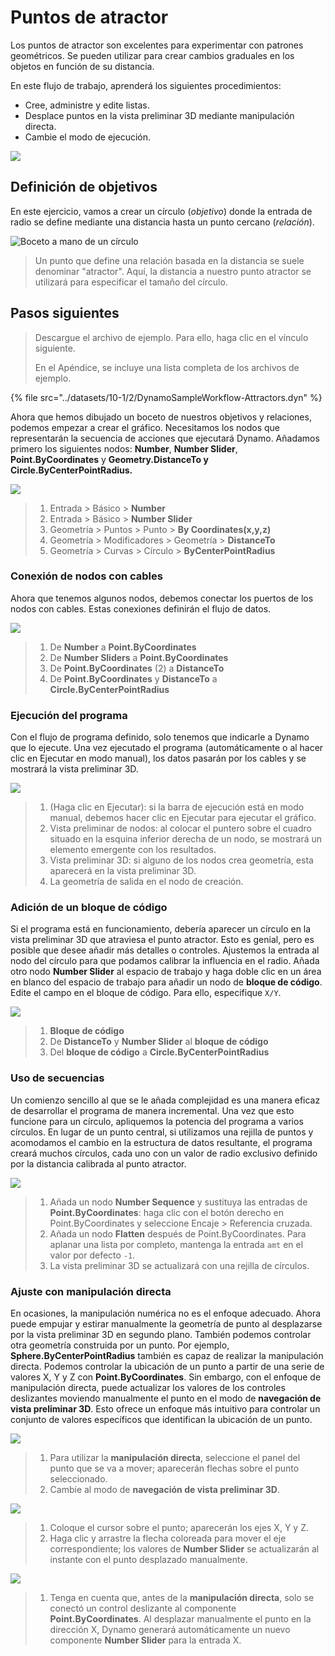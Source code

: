 # Puntos de atractor

Los puntos de atractor son excelentes para experimentar con patrones geométricos. Se pueden utilizar para crear cambios graduales en los objetos en función de su distancia.

En este flujo de trabajo, aprenderá los siguientes procedimientos:

* Cree, administre y edite listas.
* Desplace puntos en la vista preliminar 3D mediante manipulación directa.
* Cambie el modo de ejecución.

![](../images/10-1/2/attractor1.gif)

## Definición de objetivos

En este ejercicio, vamos a crear un círculo (_objetivo_) donde la entrada de radio se define mediante una distancia hasta un punto cercano (_relación_).

![Boceto a mano de un círculo](../images/10-1/2/00-Hand-Sketch-of-Circle.png)

> Un punto que define una relación basada en la distancia se suele denominar "atractor". Aquí, la distancia a nuestro punto atractor se utilizará para especificar el tamaño del círculo.

## Pasos siguientes

> Descargue el archivo de ejemplo. Para ello, haga clic en el vínculo siguiente.
>
> En el Apéndice, se incluye una lista completa de los archivos de ejemplo.

{% file src="../datasets/10-1/2/DynamoSampleWorkflow-Attractors.dyn" %}

Ahora que hemos dibujado un boceto de nuestros objetivos y relaciones, podemos empezar a crear el gráfico. Necesitamos los nodos que representarán la secuencia de acciones que ejecutará Dynamo. Añadamos primero los siguientes nodos: **Number**, **Number Slider**, **Point.ByCoordinates** y **Geometry.DistanceTo y Circle.ByCenterPointRadius.**

![](<../images/10-1/2/attractor (2).png>)

> 1. Entrada > Básico > **Number**
> 2. Entrada > Básico > **Number Slider**
> 3. Geometría > Puntos > Punto > **By Coordinates(x,y,z)**
> 4. Geometría > Modificadores > Geometría > **DistanceTo**
> 5. Geometría > Curvas > Círculo > **ByCenterPointRadius**

### Conexión de nodos con cables

Ahora que tenemos algunos nodos, debemos conectar los puertos de los nodos con cables. Estas conexiones definirán el flujo de datos.

![](<../images/10-1/2/attractor (3).png>)

> 1. De **Number** a **Point.ByCoordinates**
> 2. De **Number Sliders** a **Point.ByCoordinates**
> 3. De **Point.ByCoordinates** (2) a **DistanceTo**
> 4. De **Point.ByCoordinates** y **DistanceTo** a **Circle.ByCenterPointRadius**

### Ejecución del programa

Con el flujo de programa definido, solo tenemos que indicarle a Dynamo que lo ejecute. Una vez ejecutado el programa (automáticamente o al hacer clic en Ejecutar en modo manual), los datos pasarán por los cables y se mostrará la vista preliminar 3D.

![](<../images/10-1/2/attractor (4).png>)

> 1. (Haga clic en Ejecutar): si la barra de ejecución está en modo manual, debemos hacer clic en Ejecutar para ejecutar el gráfico.
> 2. Vista preliminar de nodos: al colocar el puntero sobre el cuadro situado en la esquina inferior derecha de un nodo, se mostrará un elemento emergente con los resultados.
> 3. Vista preliminar 3D: si alguno de los nodos crea geometría, esta aparecerá en la vista preliminar 3D.
> 4. La geometría de salida en el nodo de creación.

### Adición de **un bloque de código**

Si el programa está en funcionamiento, debería aparecer un círculo en la vista preliminar 3D que atraviesa el punto atractor. Esto es genial, pero es posible que desee añadir más detalles o controles. Ajustemos la entrada al nodo del círculo para que podamos calibrar la influencia en el radio. Añada otro nodo **Number Slider** al espacio de trabajo y haga doble clic en un área en blanco del espacio de trabajo para añadir un nodo de **bloque de código**. Edite el campo en el bloque de código. Para ello, especifique `X/Y`.

![](<../images/10-1/2/attractor (5).png>)

> 1. **Bloque de código**
> 2. De **DistanceTo** y **Number Slider** al **bloque de código**
> 3. Del **bloque de código** a **Circle.ByCenterPointRadius**

### Uso de secuencias

Un comienzo sencillo al que se le añada complejidad es una manera eficaz de desarrollar el programa de manera incremental. Una vez que esto funcione para un círculo, apliquemos la potencia del programa a varios círculos. En lugar de un punto central, si utilizamos una rejilla de puntos y acomodamos el cambio en la estructura de datos resultante, el programa creará muchos círculos, cada uno con un valor de radio exclusivo definido por la distancia calibrada al punto atractor.

![](<../images/10-1/2/attractor (6).png>)

> 1. Añada un nodo **Number Sequence** y sustituya las entradas de **Point.ByCoordinates**: haga clic con el botón derecho en Point.ByCoordinates y seleccione Encaje > Referencia cruzada.
> 2. Añada un nodo **Flatten** después de Point.ByCoordinates. Para aplanar una lista por completo, mantenga la entrada `amt` en el valor por defecto `-1`.
> 3. La vista preliminar 3D se actualizará con una rejilla de círculos.

### Ajuste con manipulación directa

En ocasiones, la manipulación numérica no es el enfoque adecuado. Ahora puede empujar y estirar manualmente la geometría de punto al desplazarse por la vista preliminar 3D en segundo plano. También podemos controlar otra geometría construida por un punto. Por ejemplo, **Sphere.ByCenterPointRadius** también es capaz de realizar la manipulación directa. Podemos controlar la ubicación de un punto a partir de una serie de valores X, Y y Z con **Point.ByCoordinates**. Sin embargo, con el enfoque de manipulación directa, puede actualizar los valores de los controles deslizantes moviendo manualmente el punto en el modo de **navegación de vista preliminar 3D**. Esto ofrece un enfoque más intuitivo para controlar un conjunto de valores específicos que identifican la ubicación de un punto.

![](<../images/10-1/2/attractor (7).png>)

> 1. Para utilizar la **manipulación directa**, seleccione el panel del punto que se va a mover; aparecerán flechas sobre el punto seleccionado.
> 2. Cambie al modo de **navegación de vista preliminar 3D**.

![](../images/10-1/2/attractor\(8\).png)

> 1. Coloque el cursor sobre el punto; aparecerán los ejes X, Y y Z.
> 2. Haga clic y arrastre la flecha coloreada para mover el eje correspondiente; los valores de **Number Slider** se actualizarán al instante con el punto desplazado manualmente.

![](<../images/10-1/2/attractor (1).png>)

> 1. Tenga en cuenta que, antes de la **manipulación directa**, solo se conectó un control deslizante al componente **Point.ByCoordinates**. Al desplazar manualmente el punto en la dirección X, Dynamo generará automáticamente un nuevo componente **Number Slider** para la entrada X.

